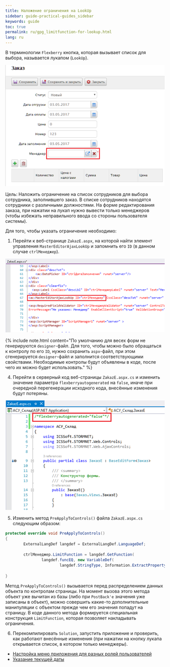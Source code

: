 ```yaml
---
title: Наложение ограничения на LookUp
sidebar: guide-practical-guides_sidebar
keywords: guide
toc: true
permalink: ru/gpg_limitfunction-for-lookup.html
lang: ru
---
```


В терминологии `Flexberry` кнопка, которая вызывает список для выбора, называется лукапом (`LookUp`).

![](/images/pages/guides/flexberry-aspnet/lookup.png)

Цель: Наложить ограничение на список сотрудников для выбора сотрудника, заполнившего заказ.
В списке сотрудников находятся сотрудники с различными должностями.
На форме редактирования заказа, при нажатии на лукап нужно вывести только менеджеров (чтобы избежать неправильного ввода со стороны пользователя системы). 

Для того, чтобы указать ограничение необходимо: 

1. Перейти к веб-странице `ZakazE.aspx`, на которой найти элемент управления `MasterEditorAjaxLookUp` и запомнить его `ID` (в данном случае `ctrlМенеджер`).

![](/images/pages/guides/flexberry-aspnet/lookup-id.png)

{% include note.html content="По умолчанию для весех форм не генерируются `designer`-файл. Для того, чтобы можно было обращаться к контролу по его `ID`, нужно сохранить `aspx`-файл, при этом сгенерируется `designer`-файл и заполнится соответствующими свойствами. Необходимые контролы будут объявлены в коде, после чего их можно будет использовать." %}

4. Перейти в серверный код веб-страницы `ZakazE.aspx.cs` и изменить значение параметра `flexberryautogenerated` на `false`, иначе при очередной перегенерации исходного кода, внесённые изменения будут потеряны.

![](/images/pages/guides/flexberry-aspnet/zakaz-no-gen.png)

5. Изменить метод `PreApplyToControls()` файла `ZakazE.aspx.cs` следующим образом:

```csharp
protected override void PreApplyToControls()
{
		ExternalLangDef langdef = ExternalLangDef.LanguageDef;

		ctrlМенеджер.LimitFunction = langdef.GetFunction(
				langdef.funcEQ, new VariableDef(
						langdef.StringType, Information.ExtractPropertyName<Сотрудник>(x => x.Должность)), EnumCaption.GetCaptionFor(Должность.Менеджер));

}
```

Метод `PreApplyToControls()` вызывается перед распределением данных объекта по контролам страницы. На момент вызова этого метода объект уже вычитан из базы (либо при `PostBack'e` значения уже записаны в объект), можно совершить какие-то дополнительные манипуляции с объектом прежде чем его значения попадут на страницу.
В коде данного метода формируется специальная конструкция `LimitFunction`, которая позволяет накладывать ограничения.

6. Перекомпилировать `Solution`, запустить приложение и проверить, как работают внесённые изменения (при нажатии на кнопку лукапа открывается список, в котором только менеджеры).

* <i class="fa fa-arrow-left" aria-hidden="true"></i> [Настройка меню приложения для разных ролей пользователей](gpg_customize-application-menu)
* [Указание текущей даты](gpg_date-time-now.html) <i class="fa fa-arrow-right" aria-hidden="true"></i> 